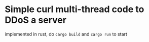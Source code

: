 # Simple curl multi-thread code to DDoS a server

implemented in rust, do `cargo build` and `cargo run` to start
